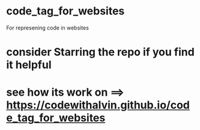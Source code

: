 # code_tag_for_websites
For represening code in websites

# consider Starring  the repo if you find it helpful

# see how its work on ==> https://codewithalvin.github.io/code_tag_for_websites
